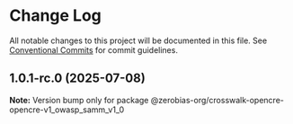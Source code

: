 # Change Log

All notable changes to this project will be documented in this file.
See [Conventional Commits](https://conventionalcommits.org) for commit guidelines.

## 1.0.1-rc.0 (2025-07-08)

**Note:** Version bump only for package @zerobias-org/crosswalk-opencre-opencre-v1_owasp_samm_v1_0
